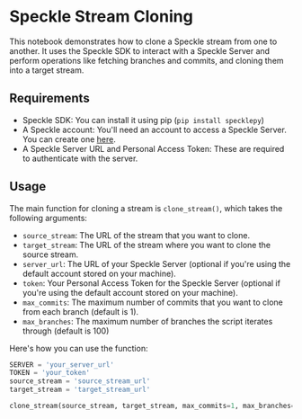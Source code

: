 # Speckle Stream Cloning

This notebook demonstrates how to clone a Speckle stream from one to another. It uses the Speckle SDK to interact with a Speckle Server and perform operations like fetching branches and commits, and cloning them into a target stream.

## Requirements

- Speckle SDK: You can install it using pip (`pip install specklepy`)
- A Speckle account: You'll need an account to access a Speckle Server. You can create one [here](https://speckle.systems/).
- A Speckle Server URL and Personal Access Token: These are required to authenticate with the server.

## Usage

The main function for cloning a stream is `clone_stream()`, which takes the following arguments:

- `source_stream`: The URL of the stream that you want to clone.
- `target_stream`: The URL of the stream where you want to clone the source stream.
- `server_url`: The URL of your Speckle Server (optional if you're using the default account stored on your machine).
- `token`: Your Personal Access Token for the Speckle Server (optional if you're using the default account stored on your machine).
- `max_commits`: The maximum number of commits that you want to clone from each branch (default is 1).
- `max_branches`: The maximum number of branches the script iterates through (default is 100)

Here's how you can use the function:

```python
SERVER = 'your_server_url'
TOKEN = 'your_token'
source_stream = 'source_stream_url'
target_stream = 'target_stream_url'

clone_stream(source_stream, target_stream, max_commits=1, max_branches=100, server_url=SERVER, token=TOKEN)
